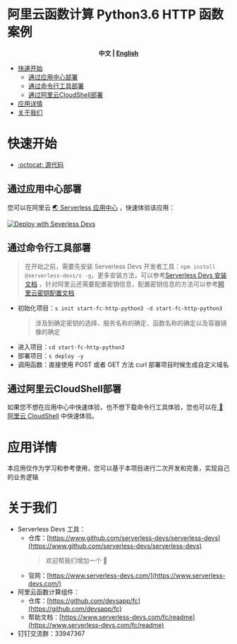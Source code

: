 # 阿里云函数计算 Python3.6 HTTP 函数案例

<toc>

<p align="center"><b> 中文 | <a href="./readme_en.md"> English </a>  </b></p>

- [快速开始](#快速开始)
    - [通过应用中心部署](#通过应用中心部署)
    - [通过命令行工具部署](#通过命令行工具部署)
    - [通过阿里云CloudShell部署](#通过阿里云CloudShell部署)
- [应用详情](#应用详情)
- [关于我们](#关于我们)

</toc>

# 快速开始

- [:octocat: 源代码](https://github.com/devsapp/start-fc/tree/master/http-function/fc-http-python3.6/src)

## 通过应用中心部署

<appcenter>

您可以在阿里云 [:earth_asia: Serverless 应用中心](https://fcnext.console.aliyun.com/applications/create?template=start-fc-http-python3) ，快速体验该应用：   

[![Deploy with Severless Devs](https://img.alicdn.com/imgextra/i1/O1CN01w5RFbX1v45s8TIXPz_!!6000000006118-55-tps-95-28.svg)](https://fcnext.console.aliyun.com/applications/create?template=start-fc-http-python3) 

</appcenter>

## 通过命令行工具部署

> 在开始之前，需要先安装 Serverless Devs 开发者工具：`npm install @serverless-devs/s -g`，更多安装方法，可以参考[Serverless Devs 安装文档](https://www.serverless-devs.com/serverless-devs/install) ，针对阿里云还需要配置密钥信息，配置密钥信息的方法可以参考[阿里云密钥配置文档](https://www.serverless-devs.com/fc/config)

- 初始化项目：`s init start-fc-http-python3 -d start-fc-http-python3`    
    > 涉及到确定密钥的选择、服务名称的确定、函数名称的确定以及容器镜像的确定    
- 进入项目：`cd start-fc-http-python3`
- 部署项目：`s deploy -y`
- 调用函数：直接使用 POST 或者 GET 方法 curl 部署项目时候生成自定义域名

## 通过阿里云CloudShell部署

如果您不想在应用中心中快速体验，也不想下载命令行工具体验，您也可以在[ :rocket:  阿里云 CloudShell](https://api.aliyun.com/new#/tutorial?action=git_open&git_repo=https://github.com/devsapp/start-fc.git&tutorial=http-function/fc-http-python3.6/cloudshell.md) 中快速体验。

# 应用详情

本应用仅作为学习和参考使用，您可以基于本项目进行二次开发和完善，实现自己的业务逻辑

# 关于我们

- Serverless Devs 工具：
    - 仓库：[https://www.github.com/serverless-devs/serverless-devs](https://www.github.com/serverless-devs/serverless-devs)    
      > 欢迎帮我们增加一个 :star2: 
    - 官网：[https://www.serverless-devs.com/](https://www.serverless-devs.com/)
- 阿里云函数计算组件：
    - 仓库：[https://github.com/devsapp/fc](https://github.com/devsapp/fc)
    - 帮助文档：[https://www.serverless-devs.com/fc/readme](https://www.serverless-devs.com/fc/readme)
- 钉钉交流群：33947367    